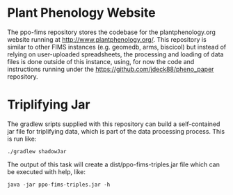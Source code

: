# Plant Phenology Website
The ppo-fims repository stores the codebase for the plantphenology.org website running at http://www.plantphenology.org/.  This repository is similar to other FIMS instances (e.g. geomedb, arms, biscicol) but instead of relying on user-uploaded spreadsheets, the processing and loading of data files is done outside of this instance, using, for now the code and instructions running under the https://github.com/jdeck88/pheno_paper repository.  

# Triplifying Jar
The gradlew sripts supplied with this repository can build a self-contained jar file for triplifying data, which is part of the data processing process.   This is run like:

```
./gradlew shadowJar
```

The output of this task will create a dist/ppo-fims-triples.jar file which can be executed with help, like:

```
java -jar ppo-fims-triples.jar -h
```



